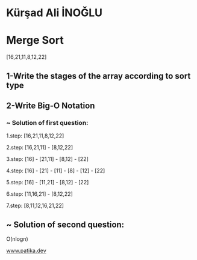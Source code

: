 # Kürşad Ali İNOĞLU


# Merge Sort 

[16,21,11,8,12,22] 

## 1-Write the stages of the array according to sort type

## 2-Write Big-O Notation

### ~ Solution of first question:

1.step: [16,21,11,8,12,22] 

2.step: [16,21,11] - [8,12,22]

3.step: [16] - [21,11] - [8,12] - [22]

4.step: [16] - [21] - [11] - [8] - [12] - [22]

5.step: [16] - [11,21] - [8,12] - [22]

6.step: [11,16,21] - [8,12,22]

7.step: [8,11,12,16,21,22] 

## ~ Solution of second question:

O(nlogn)

www.patika.dev
